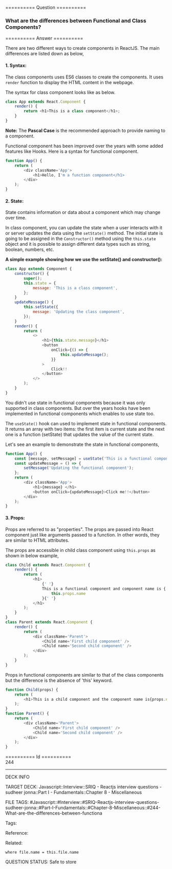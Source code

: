 ========== Question ==========  

### What are the differences between Functional and Class Components?  

========== Answer ==========  

There are two different ways to create components in ReactJS. The main differences are listed down as below,

#### 1. Syntax:

The class components uses ES6 classes to create the components. It uses `render` function to display the HTML content in the webpage.

The syntax for class component looks like as below.

```js
class App extends React.Component {
    render() {
        return <h1>This is a class component</h1>;
    }
}
```

**Note:** The **Pascal Case** is the recommended approach to provide naming to a component.

Functional component has been improved over the years with some added features like Hooks. Here is a syntax for functional component.

```js
function App() {
    return (
        <div className='App'>
            <h1>Hello, I'm a function component</h1>
        </div>
    );
}
```

#### 2. State:

State contains information or data about a component which may change over time.

In class component, you can update the state when a user interacts with it or server updates the data using the `setState()` method. The initial state is going to be assigned in the `Constructor()` method using the `this.state` object and it is possible to assign different data types such as string, boolean, numbers, etc.

**A simple example showing how we use the setState() and constructor():**

```js
class App extends Component {
    constructor() {
        super();
        this.state = {
            message: 'This is a class component',
        };
    }
    updateMessage() {
        this.setState({
            message: 'Updating the class component',
        });
    }
    render() {
        return (
            <>
                <h1>{this.state.message}</h1>
                <button
                    onClick={() => {
                        this.updateMessage();
                    }}
                >
                    Click!!
                </button>
            </>
        );
    }
}
```

You didn't use state in functional components because it was only supported in class components. But over the years hooks have been implemented in functional components which enables to use state too.

The `useState()` hook can used to implement state in functional components. It returns an array with two items: the first item is current state and the next one is a function (setState) that updates the value of the current state.

Let's see an example to demonstrate the state in functional components,

```js
function App() {
    const [message, setMessage] = useState('This is a functional component');
    const updateMessage = () => {
        setMessage('Updating the functional component');
    };
    return (
        <div className='App'>
            <h1>{message} </h1>
            <button onClick={updateMessage}>Click me!!</button>
        </div>
    );
}
```

#### 3. Props:

Props are referred to as "properties". The props are passed into React component just like arguments passed to a function. In other words, they are similar to HTML attributes.

The props are accessible in child class component using `this.props` as shown in below example,

```js
class Child extends React.Component {
    render() {
        return (
            <h1>
                {' '}
                This is a functional component and component name is {
                    this.props.name
                }{' '}
            </h1>
        );
    }
}
class Parent extends React.Component {
    render() {
        return (
            <div className='Parent'>
                <Child name='First child component' />
                <Child name='Second child component' />
            </div>
        );
    }
}
```

Props in functional components are similar to that of the class components but the difference is the absence of 'this' keyword.

```js
function Child(props) {
    return (
        <h1>This is a child component and the component name is{props.name}</h1>
    );
}
function Parent() {
    return (
        <div className='Parent'>
            <Child name='First child component' />
            <Child name='Second child component' />
        </div>
    );
}
```

========== Id ==========  
244

---

DECK INFO

TARGET DECK: Javascript::Interview::SRIQ - Reactjs interview questions - sudheer jonna::Part I - Fundamentals::Chapter 8 - Miscellaneous

FILE TAGS: #Javascript::#Interview::#SRIQ-Reactjs-interview-questions-sudheer-jonna::#Part-I-Fundamentals::#Chapter-8-Miscellaneous::#244-What-are-the-differences-between-functiona

Tags:

Reference:

Related:

```dataview
where file.name = this.file.name
```
QUESTION STATUS: Safe to store
